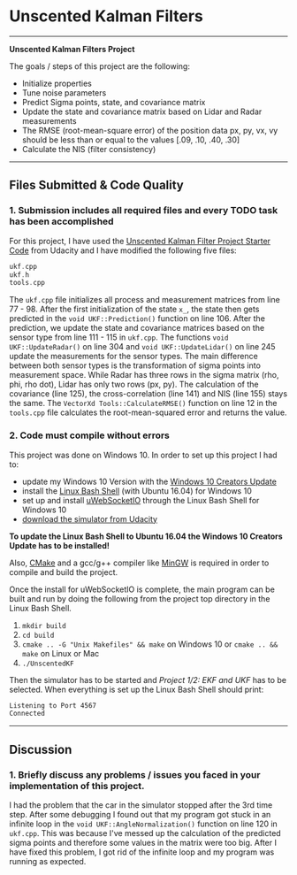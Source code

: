 # Unscented Kalman Filters

---

**Unscented Kalman Filters Project**

The goals / steps of this project are the following:

* Initialize properties
* Tune noise parameters
* Predict Sigma points, state, and covariance matrix
* Update the state and covariance matrix based on Lidar and Radar measurements
* The RMSE (root-mean-square error) of the position data px, py, vx, vy should be less than or equal to the values [.09, .10, .40, .30]
* Calculate the NIS (filter consistency)

[//]: # (References)
[simulator]: https://github.com/udacity/self-driving-car-sim/releases
[win 10 update]: https://support.microsoft.com/de-de/help/4028685/windows-get-the-windows-10-creators-update
[uWebSocketIO]: https://github.com/uWebSockets/uWebSockets
[linux on win 10]: https://www.howtogeek.com/249966/how-to-install-and-use-the-linux-bash-shell-on-windows-10/
[MinGW]: http://www.mingw.org/
[CMake]: https://cmake.org/install/
[udacity code]: https://github.com/udacity/CarND-Unscented-Kalman-Filter-Project

---

## Files Submitted & Code Quality

### 1. Submission includes all required files and every TODO task has been accomplished 

For this project, I have used the [Unscented Kalman Filter Project Starter Code][udacity code] from Udacity and I have modified the following five files:
```cpp
ukf.cpp
ukf.h
tools.cpp
```

The ```ukf.cpp``` file initializes all process and measurement matrices from line 77 - 98. After the first initialization of the state `x_`, the state then gets predicted in the `void UKF::Prediction()` function on line 106. After the prediction, we update the state and covariance matrices based on the sensor type from line 111 - 115 in ```ukf.cpp```. The functions `void UKF::UpdateRadar()` on line 304 and `void UKF::UpdateLidar()` on line 245 update the measurements for the sensor types. The main difference between both sensor types is the transformation of sigma points into measurement space. While Radar has three rows in the sigma matrix (rho, phi, rho dot), Lidar has only two rows (px, py). The calculation of the covariance (line 125), the cross-correlation (line 141) and NIS (line 155) stays the same.
The `VectorXd Tools::CalculateRMSE()` function on line 12 in the ```tools.cpp``` file calculates the root-mean-squared error and returns the value. 

### 2. Code must compile without errors

This project was done on Windows 10. In order to set up this project I had to:
* update my Windows 10 Version with the [Windows 10 Creators Update][win 10 update]
* install the [Linux Bash Shell][linux on win 10] (with Ubuntu 16.04) for Windows 10
* set up and install [uWebSocketIO][uWebSocketIO] through the Linux Bash Shell for Windows 10
* [download the simulator from Udacity][simulator]

**To update the Linux Bash Shell to Ubuntu 16.04 the Windows 10 Creators Update has to be installed!**

Also, [CMake][CMake] and a gcc/g++ compiler like [MinGW][MinGW] is required in order to compile and build the project.

Once the install for uWebSocketIO is complete, the main program can be built and run by doing the following from the project top directory in the Linux Bash Shell.

1. `mkdir build`
2. `cd build`
3. `cmake .. -G "Unix Makefiles" && make` on Windows 10 or `cmake .. && make` on Linux or Mac
4. `./UnscentedKF`

Then the simulator has to be started and *Project 1/2: EKF and UKF* has to be selected. When everything is set up the Linux Bash Shell should print: 
```bash 
Listening to Port 4567
Connected
```

---

## Discussion

### 1. Briefly discuss any problems / issues you faced in your implementation of this project.
I had the problem that the car in the simulator stopped after the 3rd time step. After some debugging I found out that my program got stuck in an infinite loop in the `void UKF::AngleNormalization()` function on line 120 in `ukf.cpp`. This was because I've messed up the calculation of the predicted sigma points and therefore some values in the matrix were too big. 
After I have fixed this problem, I got rid of the infinite loop and my program was running as expected.
